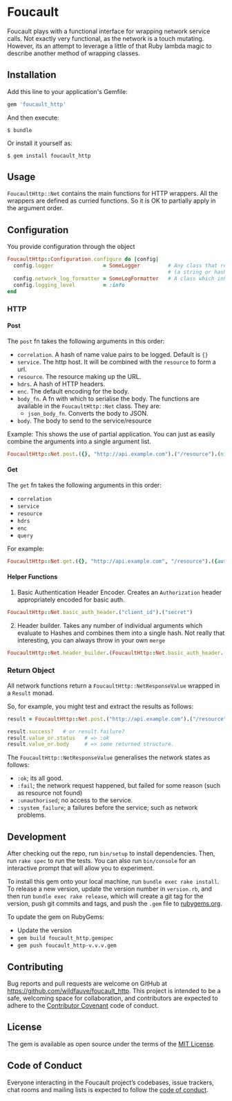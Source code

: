 # Foucault

Foucault plays with a functional interface for wrapping network service calls.  Not exactly very functional, as the network is a touch mutating.  However, its an attempt to leverage a little of that Ruby lambda magic to describe another method of wrapping classes.


## Installation

Add this line to your application's Gemfile:

```ruby
gem 'foucault_http'
```

And then execute:

    $ bundle

Or install it yourself as:

    $ gem install foucault_http

## Usage

`FoucaultHttp::Net` contains the main functions for HTTP wrappers.  All the wrappers are defined as curried functions.  So it is OK to partially apply in the argument order.

## Configuration

You provide configuration through the object

```ruby
FoucaultHttp::Configuration.configure do |config|
  config.logger                = SomeLogger         # Any class that responds to the log level methods with a single param
                                                    # (a string or hash if you're using a structured log format)
  config.network_log_formatter = SomeLogFormatter   # A class which inherits from Faraday::Logging::Formatter
  config.logging_level         = :info
end
```

### HTTP

#### Post

The `post` fn takes the following arguments in this order:
+ `correlation`. A hash of name value pairs to be logged.  Default is `{}`
+ `service`.  The http host.  It will be combined with the `resource` to form a url.
+ `resource`.  The resource making up the URL.
+ `hdrs`.  A hash of HTTP headers.
+ `enc`.  The default encoding for the body.
+ `body_fn`.  A fn with which to serialise the body.  The functions are available in the `FoucaultHttp::Net` class.  They are:
  + `json_body_fn`.  Converts the body to JSON.
+ `body`.  The body to send to the service/resource

Example:  This shows the use of partial application.  You can just as easily combine the arguments into a single argument list.

```ruby
FoucaultHttp::Net.post.({}, "http://api.example.com").("/resource").(nil).(nil).(FoucaultHttp::Net.json_body_fn).({message: "some message"})
```

#### Get

The `get` fn takes the following arguments in this order:
+ `correlation`
+ `service`
+ `resource`
+ `hdrs`
+ `enc`
+ `query`

For example:

```ruby
FoucaultHttp::Net.get.({}, "http://api.example.com", "/resource").({authorization: "uid:pwd"}).(:url_encoded).({param1: 1})
```

#### Helper Functions

1. Basic Authentication Header Encoder.  Creates an `Authorization` header appropriately encoded for basic auth.

```ruby
FoucaultHttp::Net.basic_auth_header.("client_id").("secret")
```

2. Header builder.  Takes any number of individual arguments which evaluate to Hashes and combines them into a single hash.  Not really that interesting, you can always throw in your own `merge`

```ruby
FoucaultHttp::Net.header_builder.(FoucaultHttp::Net.basic_auth_header.("userid", "password"), {content_type: "application/json"})
```

### Return Object

All network functions return a `FoucaultHttp::NetResponseValue` wrapped in a `Result` monad.

So, for example, you might test and extract the results as follows:

```ruby
result = FoucaultHttp::Net.post.("http://api.example.com").("/resource").({}).(nil).(FoucaultHttp::Net.json_body_fn).({message: "some message"})

result.success?   # or result.failure?
result.value_or.status   # => :ok
result.value_or.body     # => some returned structure.
```

The `FoucaultHttp::NetResponseValue` generalises the network states as follows:

+ `:ok`; its all good.
+ `:fail`; the network request happened, but failed for some reason (such as resource not found)
+ `:unauthorised`; no access to the service.
+ `:system_failure`; a failures before the service; such as network problems.


## Development

After checking out the repo, run `bin/setup` to install dependencies. Then, run `rake spec` to run the tests. You can also run `bin/console` for an interactive prompt that will allow you to experiment.

To install this gem onto your local machine, run `bundle exec rake install`. To release a new version, update the version number in `version.rb`, and then run `bundle exec rake release`, which will create a git tag for the version, push git commits and tags, and push the `.gem` file to [rubygems.org](https://rubygems.org).

To update the gem on RubyGems:

+ Update the version
+ `gem build foucault_http.gemspec`
+ `gem push foucault_http-v.v.v.gem`

## Contributing

Bug reports and pull requests are welcome on GitHub at https://github.com/wildfauve/foucault_http. This project is intended to be a safe, welcoming space for collaboration, and contributors are expected to adhere to the [Contributor Covenant](http://contributor-covenant.org) code of conduct.

## License

The gem is available as open source under the terms of the [MIT License](https://opensource.org/licenses/MIT).

## Code of Conduct

Everyone interacting in the Foucault project’s codebases, issue trackers, chat rooms and mailing lists is expected to follow the [code of conduct](https://github.com/[USERNAME]/foucault/blob/master/CODE_OF_CONDUCT.md).

